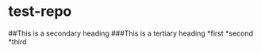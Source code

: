 test-repo
=========
##This is a secondary heading
###This is a tertiary heading
*first
*second
*third
